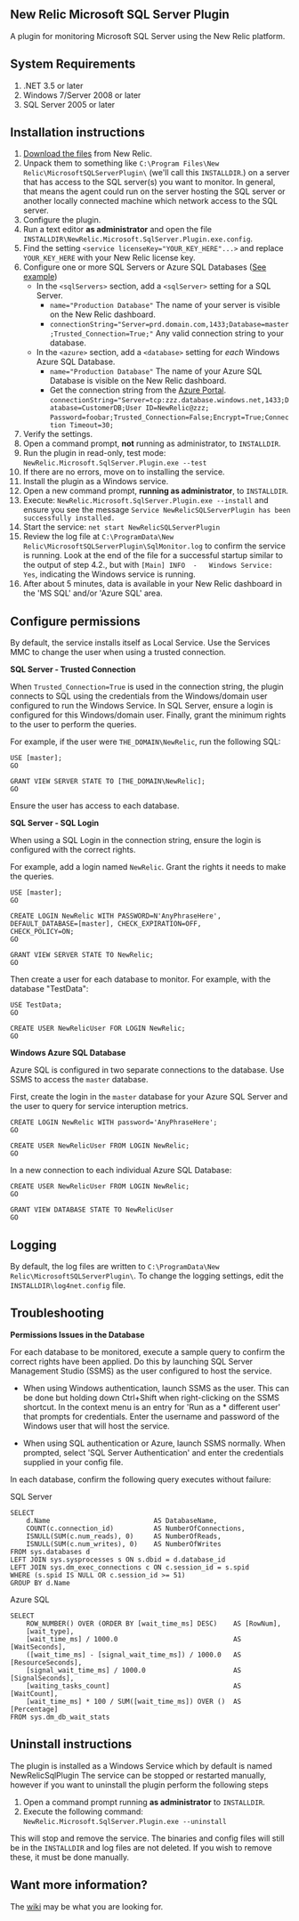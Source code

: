 ## New Relic Microsoft SQL Server Plugin

A plugin for monitoring Microsoft SQL Server using the New Relic platform.

## System Requirements

1. .NET 3.5 or later
2. Windows 7/Server 2008 or later
3. SQL Server 2005 or later

## Installation instructions

1. [Download the files](https://rpm.newrelic.com/plugins/55/b100e5e011d544ba024e265887b4dff3) from New Relic.
2. Unpack them to something like `C:\Program Files\New Relic\MicrosoftSQLServerPlugin\` (we'll call this `INSTALLDIR`.) on a server that has access to the SQL server(s) you want to monitor. In general, that means the agent could run on the server hosting the SQL server or another locally connected machine which network access to the SQL server. 
3. Configure the plugin.
  1. Run a text editor **as administrator** and open the file `INSTALLDIR\NewRelic.Microsoft.SqlServer.Plugin.exe.config`.
  2. Find the setting `<service licenseKey="YOUR_KEY_HERE"...>` and replace `YOUR_KEY_HERE` with your New Relic license key.
  3. Configure one or more SQL Servers or Azure SQL Databases ([See example](https://github.com/newrelic-platform/newrelic_microsoft_sqlserver_plugin/wiki/Example-config))
      * In the `<sqlServers>` section, add a `<sqlServer>` setting for a SQL Server.
          * `name="Production Database"` The name of your server is visible on the New Relic dashboard.
          * `connectionString="Server=prd.domain.com,1433;Database=master;Trusted_Connection=True;"` Any valid connection string to your database.
      * In the `<azure>` section, add a `<database>` setting for _each_ Windows Azure SQL Database.
          * `name="Production Database"` The name of your Azure SQL Database is visible on the New Relic dashboard.
          * Get the connection string from the [Azure Portal](https://manage.windowsazure.com/#Workspaces/SqlAzureExtension/Databases).<br/>
    `connectionString="Server=tcp:zzz.database.windows.net,1433;Database=CustomerDB;User ID=NewRelic@zzz;`
    `Password=foobar;Trusted_Connection=False;Encrypt=True;Connection Timeout=30;`
4. Verify the settings.
  1. Open a command prompt, **not** running as administrator, to `INSTALLDIR`.
  2. Run the plugin in read-only, test mode: `NewRelic.Microsoft.SqlServer.Plugin.exe --test`
  3. If there are no errors, move on to installing the service.
5. Install the plugin as a Windows service.
  1. Open a new command prompt, **running as administrator**, to `INSTALLDIR`.
  2. Execute: `NewRelic.Microsoft.SqlServer.Plugin.exe --install` and ensure you see the message
     `Service NewRelicSQLServerPlugin has been successfully installed.`
  3. Start the service: `net start NewRelicSQLServerPlugin`
  4. Review the log file at `C:\ProgramData\New Relic\MicrosoftSQLServerPlugin\SqlMonitor.log` to confirm the service is running. Look at the end of the file for a successful startup similar to the output of step 4.2., but with `[Main] INFO  -   Windows Service: Yes`, indicating the Windows service is running.
  5. After about 5 minutes, data is available in your New Relic dashboard in the 'MS SQL' and/or 'Azure SQL' area.

## Configure permissions

By default, the service installs itself as Local Service. Use the Services MMC to change the user when using a trusted connection.

**SQL Server - Trusted Connection**

When `Trusted_Connection=True` is used in the connection string, the plugin connects to SQL using the credentials from the Windows/domain user configured to run the Windows Service. In SQL Server, ensure a login is configured for this Windows/domain user. Finally, grant the minimum rights to the user to perform the queries.

For example, if the user were `THE_DOMAIN\NewRelic`, run the following SQL:

    USE [master];
    GO

    GRANT VIEW SERVER STATE TO [THE_DOMAIN\NewRelic];
    GO

Ensure the user has access to each database.

**SQL Server - SQL Login**

When using a SQL Login in the connection string, ensure the login is configured with the correct rights.

For example, add a login named `NewRelic`. Grant the rights it needs to make the queries.

    USE [master];
    GO

    CREATE LOGIN NewRelic WITH PASSWORD=N'AnyPhraseHere',
    DEFAULT_DATABASE=[master], CHECK_EXPIRATION=OFF,
    CHECK_POLICY=ON;
    GO

    GRANT VIEW SERVER STATE TO NewRelic;
    GO

Then create a user for each database to monitor. For example, with the database "TestData":

    USE TestData;
    GO

    CREATE USER NewRelicUser FOR LOGIN NewRelic;
    GO

**Windows Azure SQL Database**

Azure SQL is configured in two separate connections to the database. Use SSMS to access the `master` database.

First, create the login in the `master` database for your Azure SQL Server and the user to query for service interuption metrics.

    CREATE LOGIN NewRelic WITH password='AnyPhraseHere';
    GO

    CREATE USER NewRelicUser FROM LOGIN NewRelic;
    GO
    
In a new connection to each individual Azure SQL Database:

    CREATE USER NewRelicUser FROM LOGIN NewRelic;
    GO
    
    GRANT VIEW DATABASE STATE TO NewRelicUser
    GO


## Logging

By default, the log files are written to `C:\ProgramData\New Relic\MicrosoftSQLServerPlugin\`. To change the logging settings, edit the `INSTALLDIR\log4net.config` file.


## Troubleshooting

**Permissions Issues in the Database**

For each database to be monitored, execute a sample query to confirm the correct rights have been applied. Do this by launching SQL Server Management Studio (SSMS) as the user configured to host the service.

* When using Windows authentication, launch SSMS as the user. This can be done but holding down Ctrl+Shift when right-clicking on the SSMS shortcut. In the context menu is an entry for 'Run as a * different user' that prompts for credentials. Enter the username and password of the Windows user that will host the service.

* When using SQL authentication or Azure, launch SSMS normally. When prompted, select 'SQL Server Authentication' and enter the credentials supplied in your config file.

In each database, confirm the following query executes without failure:

SQL Server

    SELECT
        d.Name							AS DatabaseName,
        COUNT(c.connection_id)			AS NumberOfConnections,
        ISNULL(SUM(c.num_reads), 0)		AS NumberOfReads,
        ISNULL(SUM(c.num_writes), 0)	AS NumberOfWrites
    FROM sys.databases d
    LEFT JOIN sys.sysprocesses s ON s.dbid = d.database_id
    LEFT JOIN sys.dm_exec_connections c ON c.session_id = s.spid
    WHERE (s.spid IS NULL OR c.session_id >= 51)
    GROUP BY d.Name

Azure SQL

    SELECT
        ROW_NUMBER() OVER (ORDER BY [wait_time_ms] DESC)	AS [RowNum],
        [wait_type],
        [wait_time_ms] / 1000.0								AS [WaitSeconds],
        ([wait_time_ms] - [signal_wait_time_ms]) / 1000.0	AS [ResourceSeconds],
        [signal_wait_time_ms] / 1000.0						AS [SignalSeconds],
        [waiting_tasks_count]								AS [WaitCount],
        [wait_time_ms] * 100 / SUM([wait_time_ms]) OVER ()	AS [Percentage]
    FROM sys.dm_db_wait_stats

## Uninstall instructions

The plugin is installed as a Windows Service which by default is named NewRelicSqlPlugin
The service can be stopped or restarted manually, however if you want to uninstall the plugin perform the following steps

1. Open a command prompt running **as administrator** to `INSTALLDIR`.
2. Execute the following command: `NewRelic.Microsoft.SqlServer.Plugin.exe --uninstall`

This will stop and remove the service. The binaries and config files will still be in the `INSTALLDIR` 
and log files are not deleted. If you wish to remove these, it must be done manually.
 

## Want more information?

The [wiki](https://github.com/newrelic-platform/newrelic_microsoft_sqlserver_plugin/wiki/) may be what you are looking for.
